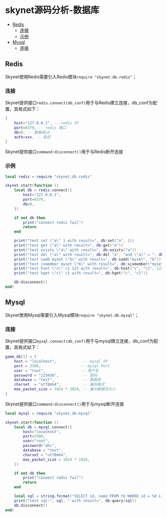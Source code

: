 # skynet源码分析-数据库

<!-- vim-markdown-toc GFM -->

* [Redis](#redis)
    - [连接](#连接)
    - [示例](#示例)
* [Mysql](#mysql)
    - [连接](#连接-1)

<!-- vim-markdown-toc -->



## Redis

Skynet使用Redis需要引入Redis模块`require "skynet.db.redis"`；

### 连接

Skynet提供接口`redis.connect(db_conf)`用于与Redis建立连接，db_conf为配置，其格式如下：

```lua
{
	host="127.0.0.1", -- redis IP
	port=6379, -- redis 端口
	db=0, -- 数据库id
    auth=xxx, -- 鉴权
}
```

Skynet提供接口`command:disconnect()`用于与Redis断开连接

### 示例

```lua
local redis = require "skynet.db.redis"

skynet.start(function ()
    local db = redis.connect({
        host="127.0.0.1",
        port=6379,
        db=0,
    })

    if not db then
        print("connect redis fail")
        return
    end

    print("test set \"a\" 1 with result=", db:set("a", 1))
    print("test get \"a\" with result=", db:get("a"))
    print("test exists \"a\" with result=", db:exists("a"))
    print("test del \"a\" with reuslt=", db:del "a", "and \"a\" = ", db:get("a"))
    print("test sadd myset \"b\" with result=", db:sadd("myset", "b"))
    print("test ismember myset \"b\" with result=", db:sismember("myset", "b"))
    print("test hset \"c\" c1 123 with result=", db:hset("c", "c1", 123))
    print("test hget \"c\" c1 with result=", db:hget("c", "c1"))

    db:disconnect()
end)
```



## Mysql

Skynet使用Mysql需要引入Mysql模块`require "skynet.db.mysql"`；

### 连接

Skynet提供接口`mysql.connect(db_conf)`用于与mysql建立连接，db_conf为配置，其格式如下：

```lua
game_db[1] = {
    host = "localhost", 	       -- mysql IP
    port = 3306,			      -- mysql Port
    user = "root",			      -- 用户名 
    password = "123456",	       -- 密码
    database = "test",	           -- 数据库
    charset  = "utf8mb4",	       -- 编码格式
    max_packet_size = 1024 * 1024, -- 最大数据包大小
}
```

Skynet提供接口`command:disconnect()`用于与mysql断开连接

```lua
local mysql = require "skynet.db.mysql"

skynet.start(function ()
    local db = mysql.connect({
        host="localhost",
        port=3306,
        user="root",
        password="abc",
        database = "test",
        charset = "utf8mb4",
        max_packet_size = 1024 * 1024,
    })

    if not db then
        print("connect redis fail")
        return
    end

    local sql = string.format("SELECT id, name FROM tb WHERE id = %d LIMIT 1",)
    print("test sql:", sql, " with result=", db:query(sql))
    db:disconnect()
end)
```




